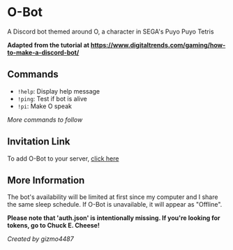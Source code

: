 # O-Bot
A Discord bot themed around O, a character in SEGA's Puyo Puyo Tetris

**Adapted from the tutorial at https://www.digitaltrends.com/gaming/how-to-make-a-discord-bot/**

## Commands
* ``!help``: Display help message
* ``!ping``: Test if bot is alive
* ``!pi``: Make O speak

*More commands to follow*

## Invitation Link
To add O-Bot to your server, [click here](https://discordapp.com/oauth2/authorize?&client_id=688221134751399992&scope=bot&permissions=68672)

## More Information
The bot's availability will be limited at first since my computer and I share the same sleep schedule. If O-Bot is unavailable, it will appear as "Offline".

**Please note that 'auth.json' is intentionally missing. If you're looking for tokens, go to Chuck E. Cheese!**


*Created by gizmo4487*
